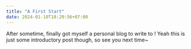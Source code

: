 ```yaml
---
title: "A First Start"
date: 2024-01-10T18:20:56+07:00
---
```


After sometime, finally got myself a personal blog to write to ! Yeah this is
just some introductory post though, so see you next time~
